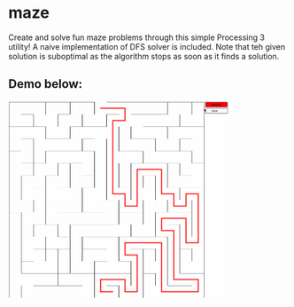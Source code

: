 # maze
Create and solve fun maze problems through this simple Processing 3 utility!
A naive implementation of DFS solver is included.
Note that teh given solution is suboptimal as the algorithm stops as soon as it finds a solution.

## Demo below:
<img width = 400px src ="img/mazedemo.gif" /><br/>

